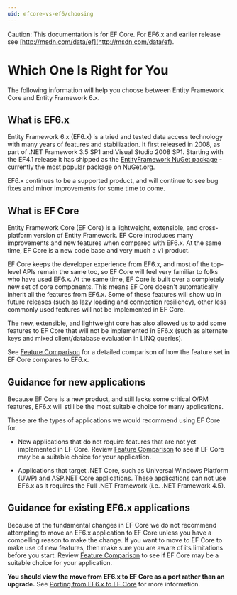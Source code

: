 ```yaml
---
uid: efcore-vs-ef6/choosing
---
```

Caution: This documentation is for EF Core. For EF6.x and earlier release see [http://msdn.com/data/ef](http://msdn.com/data/ef).

  # Which One Is Right for You

The following information will help you choose between Entity Framework Core and Entity Framework 6.x.

  ## What is EF6.x

Entity Framework 6.x (EF6.x) is a tried and tested data access technology with many years of features and stabilization. It first released in 2008, as part of .NET Framework 3.5 SP1 and Visual Studio 2008 SP1. Starting with the EF4.1 release it has shipped as the [EntityFramework NuGet package](https://www.nuget.org/packages/EntityFramework/) - currently the most popular package on NuGet.org.

EF6.x continues to be a supported product, and will continue to see bug fixes and minor improvements for some time to come.

  ## What is EF Core

Entity Framework Core (EF Core) is a lightweight, extensible, and cross-platform version of Entity Framework. EF Core introduces many improvements and new features when compared with EF6.x. At the same time, EF Core is a new code base and very much a v1 product.

EF Core keeps the developer experience from EF6.x, and most of the top-level APIs remain the same too, so EF Core will feel very familiar to folks who have used EF6.x. At the same time, EF Core is built over a completely new set of core components. This means EF Core doesn't automatically inherit all the features from EF6.x. Some of these features will show up in future releases (such as lazy loading and connection resiliency), other less commonly used features will not be implemented in EF Core.

The new, extensible, and lightweight core has also allowed us to add some features to EF Core that will not be implemented in EF6.x (such as alternate keys and mixed client/database evaluation in LINQ queries).

See [Feature Comparison](features.md) for a detailed comparison of how the feature set in EF Core compares to EF6.x.

  ## Guidance for new applications

Because EF Core is a new product, and still lacks some critical O/RM features, EF6.x will still be the most suitable choice for many applications.

These are the types of applications we would recommend using EF Core for.
   * New applications that do not require features that are not yet implemented in EF Core. Review [Feature Comparison](features.md) to see if EF Core may be a suitable choice for your application.

   * Applications that target .NET Core, such as Universal Windows Platform (UWP) and ASP.NET Core applications. These applications can not use EF6.x as it requires the Full .NET Framework (i.e. .NET Framework 4.5).

  ## Guidance for existing EF6.x applications

Because of the fundamental changes in EF Core we do not recommend attempting to move an EF6.x application to EF Core unless you have a compelling reason to make the change. If you want to move to EF Core to make use of new features, then make sure you are aware of its limitations before you start. Review [Feature Comparison](features.md) to see if EF Core may be a suitable choice for your application.

**You should view the move from EF6.x to EF Core as a port rather than an upgrade.** See [Porting from EF6.x to EF Core](porting/index.md) for more information.
